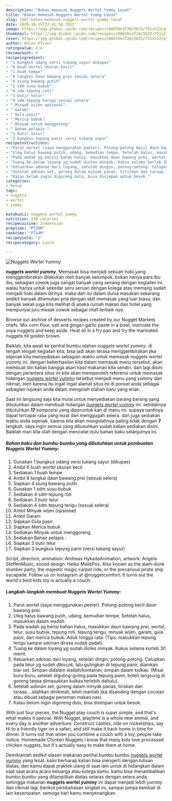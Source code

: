 ```yaml
---
description: "Bahan memasak Nuggets Wortel Yummy Lezat"
title: "Bahan memasak Nuggets Wortel Yummy Lezat"
slug: 1507-bahan-memasak-nuggets-wortel-yummy-lezat
date: 2020-10-15T23:41:50.781Z
image: https://img-global.cpcdn.com/recipes/c88650e3f26c5b33/751x532cq70/nuggets-wortel-yummy-foto-resep-utama.jpg
thumbnail: https://img-global.cpcdn.com/recipes/c88650e3f26c5b33/751x532cq70/nuggets-wortel-yummy-foto-resep-utama.jpg
cover: https://img-global.cpcdn.com/recipes/c88650e3f26c5b33/751x532cq70/nuggets-wortel-yummy-foto-resep-utama.jpg
author: Helen Oliver
ratingvalue: 4.4
reviewcount: 4
recipeingredient:
- "1 bungkus udang versi tukang sayur dikupas"
- "6 buah wortel ukuran kecil"
- "1 buah tempe"
- "8 tangkai daun bawang prei sesuai selera"
- "4 siung bawang putih"
- "1 sdm susu bubuk"
- "4 sdm tepung roti"
- "3 butir telur"
- "4 sdm tepung terigu sesuai selera"
- " Minyak wijen opsional"
- " Garam"
- " Gula pasir"
- " Merica bubuk"
- " Minyak untuk menggoreng"
- " Bahan pelapis "
- "3 butir telur"
- "3 bungkus tepung panir versi tukang sayur"
recipeinstructions:
- "Parut wortel (saya menggunakan peeler). Potong-potong kecil daun bawang prei."
- "Uleg halus bawang putih, udang, kemudian tempe. Setelah halus, masukkan dalam wadah."
- "Pada wadah yg berisi bahan halus, masukkan daun bawang prei, wortel, telur, susu bubuk, tepung roti, tepung terigu, minyak wijen, garam, gula pasir, dan merica bubuk. Aduk hingga rata. (Tips: masukkan tepung terigu sampai adonan dirasa sudah padat)."
- "Tuang ke dalam loyang yg sudah dioles minyak. Kukus selama kurleb 30 menit."
- "Keluarkan adonan dari loyang, setelah dingin, potong-potong. Celupkan pada telur yg sudah dikocok, lalu gulingkan di tepung panir, diamkan biar set. Simpan didalam wadah/kontainer, simpan dalam kulkas. (Misal buru-buru, setelah diguling-guling pada tepung panir, boleh langsung di goreng tanpa dimasukkan kulkas terlebih dahulu)."
- "Setelah adonan set, goreng dalam minyak panas, tiriskan dan taraaa....silahkan dinikmati, lebih mantab jika disanding dengan cocolan atau dibuat sebagai peneman makan nasi."
- "Kalau belum ingin digoreng dulu, bisa disimpan untuk besok."
categories:
- Resep
tags:
- nuggets
- wortel
- yummy

katakunci: nuggets wortel yummy 
nutrition: 258 calories
recipecuisine: Indonesian
preptime: "PT39M"
cooktime: "PT54M"
recipeyield: "1"
recipecategory: Lunch

---
```



![Nuggets Wortel Yummy](https://img-global.cpcdn.com/recipes/c88650e3f26c5b33/751x532cq70/nuggets-wortel-yummy-foto-resep-utama.jpg)

<b><i>nuggets wortel yummy</i></b>, Memasak bisa menjadi sebuah hobi yang menggembirakan dilakukan oleh banyak kelompok. bukan hanya para ibu ibu, sebagian cowok juga sangat banyak yang senang dengan kegiatan ini. walau hanya untuk sekedar seru seruan dengan kolega atau memang sudah menjadi hobi dalam dirinya. maka dari itu dalam dunia masakan sekarang sedikit banyak ditemukan pria dengan skill memasak yang luar biasa, dan banyak sekali juga kita melihat di aneka rumah makan dan hotel yang mempunyai juru masak cowok sebagai chef terbaik nya.

Browse our archive of desserts recipes created by our Nugget Markets chefs. Mix corn flour, salt and ginger-garlic paste in a bowl, marinate the soya nuggets and keep aside. Heat oil in a fry pan and fry the marinated nuggets till golden brown.

Baiklah, kita awali ke perihal bumbu olahan <i>nuggets wortel yummy</i>. di tengah tengah kegiatan kita, bisa jadi akan terasa menggembirakan jika sejenak kita menyediakan sebagian waktu untuk memasak nuggets wortel yummy ini. dengan keberhasilan kita dalam memasak menu tersebut, akan membuat diri kalian bangga akan hasil makanan kita sendiri. dan lagi disini dengan perantara situs ini kita akan memperoleh referensi untuk memasak hidangan <u>nuggets wortel yummy</u> tersebut menjadi menu yang yummy dan nikmat, oleh karena itu ingat ingat alamat situs ini di ponsel anda sebagai sebagian rujukan anda dalam mengolah olahan baru yang enak.


Saat ini langsung saja kita mulai untuk menyediakan barang barang yang dibutuhkan dalam membuat hidangan <u><i>nuggets wortel yummy</i></u> ini. setidaknya dibutuhkan <b>17</b> komposisi yang diperuntuk kan di menu ini. supaya nantinya dapat tercapai rasa yang lezat dan menggugah selera. dan juga sediakan waktu anda sejenak, karena kita akan mengolahnya paling tidak dengan <b>7</b> langkah. saya ingin semua yang dibutuhkan sudah kalian sediakan disini, Baiklah mari kita olah dengan mencatat dulu bahan baku selanjutnya ini.

<!--inarticleads1-->

##### Bahan baku dan bumbu-bumbu yang dibutuhkan untuk pembuatan Nuggets Wortel Yummy:

1. Gunakan 1 bungkus udang versi tukang sayur (dikupas)
1. Ambil 6 buah wortel ukuran kecil
1. Sediakan 1 buah tempe
1. Ambil 8 tangkai daun bawang prei (sesuai selera)
1. Siapkan 4 siung bawang putih
1. Gunakan 1 sdm susu bubuk
1. Sediakan 4 sdm tepung roti
1. Sediakan 3 butir telur
1. Sediakan 4 sdm tepung terigu (sesuai selera)
1. Ambil  Minyak wijen (opsional)
1. Ambil  Garam
1. Siapkan  Gula pasir
1. Siapkan  Merica bubuk
1. Sediakan  Minyak untuk menggoreng
1. Sediakan  Bahan pelapis :
1. Siapkan 3 butir telur
1. Siapkan 3 bungkus tepung panir (versi tukang sayur)


Script, direction, animation: Andreas HykadeAnimation, artwork: Angela SteffenMusic, sound design: Heiko MailePos. Also known as the slam-dunk slumber party, the majestic magic carpet ride, or the precarious pirate ship escapade. Follow us on Instagram at @nuggetcomfort. It turns out the world&#39;s best kids toy is actually a couch. 

<!--inarticleads2-->

##### Langkah-langkah membuat Nuggets Wortel Yummy:

1. Parut wortel (saya menggunakan peeler). Potong-potong kecil daun bawang prei.
1. Uleg halus bawang putih, udang, kemudian tempe. Setelah halus, masukkan dalam wadah.
1. Pada wadah yg berisi bahan halus, masukkan daun bawang prei, wortel, telur, susu bubuk, tepung roti, tepung terigu, minyak wijen, garam, gula pasir, dan merica bubuk. Aduk hingga rata. (Tips: masukkan tepung terigu sampai adonan dirasa sudah padat).
1. Tuang ke dalam loyang yg sudah dioles minyak. Kukus selama kurleb 30 menit.
1. Keluarkan adonan dari loyang, setelah dingin, potong-potong. Celupkan pada telur yg sudah dikocok, lalu gulingkan di tepung panir, diamkan biar set. Simpan didalam wadah/kontainer, simpan dalam kulkas. (Misal buru-buru, setelah diguling-guling pada tepung panir, boleh langsung di goreng tanpa dimasukkan kulkas terlebih dahulu).
1. Setelah adonan set, goreng dalam minyak panas, tiriskan dan taraaa....silahkan dinikmati, lebih mantab jika disanding dengan cocolan atau dibuat sebagai peneman makan nasi.
1. Kalau belum ingin digoreng dulu, bisa disimpan untuk besok.


With just four pieces, the Nugget play couch is super simple, and that&#39;s what makes it special. With Nugget, playtime is a whole new animal, and every day is another adventure. Construct castles, ride on rocketships, say Hi to a friendly tiger on a safari, and still make it back home in time for dinner. It turns out that when you combine a couch with a toy, people take notice. Homemade Chicken Nuggets I know that many kids love processed chicken nuggets, but it&#39;s actually easy to make them at home. 

Demikianlah sedikit ulasan makanan perihal bumbu bumbu <u>nuggets wortel yummy</u> yang lezat. kami berharap kalian bisa mengerti dengan tulisan diatas, dan kamu dapat praktek ulang di saat lain untuk di hidangkan dalam saat saat acara acara keluarga atau kolega kamu. kamu bisa menambahkan bumbu bumbu yang ditampilkan diatas selaras dengan selera anda, sehingga makanan <b>nuggets wortel yummy</b> ini dapat menjadi lebih yummy dan nikmat lagi. berikut pembahasan singkat ini, sampai jumpa kembali di lain kesempatan. semoga hari kamu menyenangkan.
